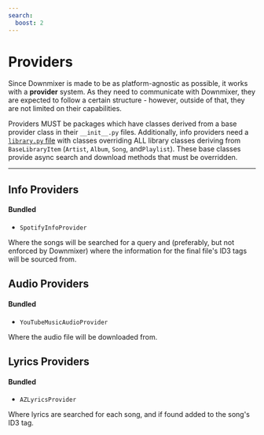 ```yaml
---
search:
  boost: 2
---
```


# Providers

Since Downmixer is made to be as platform-agnostic as possible, it works with a **provider** system. As they need to
communicate with Downmixer, they are expected to follow a certain structure - however, outside of that, they are not
limited on their capabilities.

Providers MUST be packages which have classes derived from a base provider class in their `__init__.py` files.
Additionally, info providers need a [`library.py` file](library.py%20file.md) with classes overriding ALL library classes
deriving from `BaseLibraryItem` (`Artist`, `Album`, `Song`, and`Playlist`). These base classes provide async search and
download methods that must be overridden.

----

## Info Providers

#### Bundled
- `SpotifyInfoProvider`

Where the songs will be searched for a query and (preferably, but not enforced by Downmixer) where the information for
the final file's ID3 tags will be sourced from.

## Audio Providers

#### Bundled
- `YouTubeMusicAudioProvider`

Where the audio file will be downloaded from.

## Lyrics Providers

#### Bundled
- `AZLyricsProvider`

Where lyrics are searched for each song, and if found added to the song's ID3 tag.
